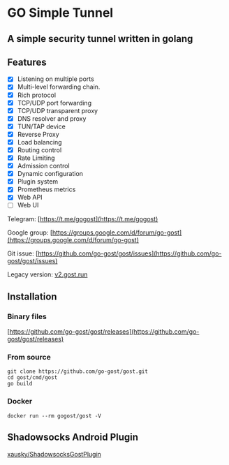 # GO Simple Tunnel

## A simple security tunnel written in golang

## Features

- [x] Listening on multiple ports
- [x] Multi-level forwarding chain.
- [x] Rich protocol
- [x] TCP/UDP port forwarding
- [x] TCP/UDP transparent proxy
- [x] DNS resolver and proxy
- [x] TUN/TAP device
- [x] Reverse Proxy
- [x] Load balancing
- [x] Routing control
- [x] Rate Limiting
- [x] Admission control
- [x] Dynamic configuration
- [x] Plugin system
- [x] Prometheus metrics
- [x] Web API
- [ ] Web UI

Telegram: [https://t.me/gogost](https://t.me/gogost)

Google group: [https://groups.google.com/d/forum/go-gost](https://groups.google.com/d/forum/go-gost)

Git issue: [https://github.com/go-gost/gost/issues](https://github.com/go-gost/gost/issues)

Legacy version: [v2.gost.run](https://v2.gost.run)

## Installation

### Binary files

[https://github.com/go-gost/gost/releases](https://github.com/go-gost/gost/releases)

### From source

```
git clone https://github.com/go-gost/gost.git
cd gost/cmd/gost
go build
```

### Docker

```
docker run --rm gogost/gost -V
```

## Shadowsocks Android Plugin

[xausky/ShadowsocksGostPlugin](https://github.com/xausky/ShadowsocksGostPlugin)
